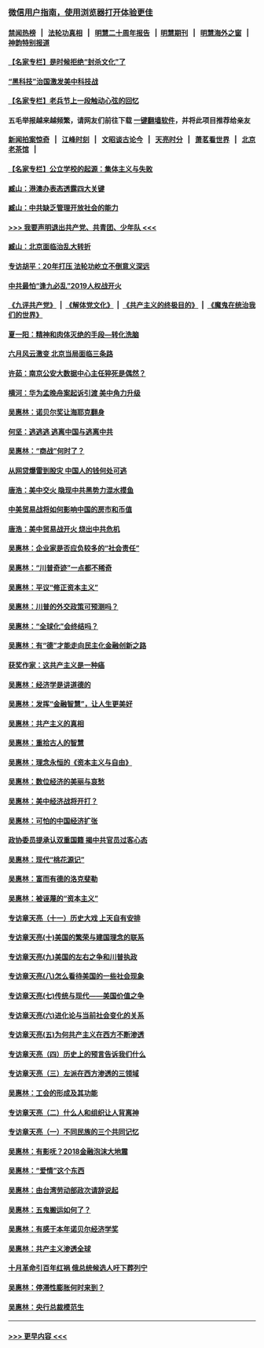 ### [微信用户指南，使用浏览器打开体验更佳](https://github.com/gfw-breaker/banned-news1/blob/master/indexes/wechat-guide.md?t=0)
#### [禁闻热榜](热点新闻.md?t=0)  &nbsp;&nbsp;|&nbsp;&nbsp; [法轮功真相](https://github.com/gfw-breaker/truth/blob/master/README.md?t=0) &nbsp;&nbsp;|&nbsp;&nbsp; [明慧二十周年报告](https://github.com/gfw-breaker/mh-reports/blob/master/README.md?t=0) &nbsp;&nbsp;|&nbsp;&nbsp;[明慧期刊](https://github.com/gfw-breaker/mh-qikan) &nbsp;&nbsp;|&nbsp;&nbsp; [明慧海外之窗](https://github.com/gfw-breaker/mh-news/blob/master/README.md?t=0) &nbsp;&nbsp;|&nbsp;&nbsp; [神韵特别报道](https://github.com/gfw-breaker/mh-news/blob/master/shenyun.md?t=0)
#### [【名家专栏】是时候拒绝“封杀文化”了](../pages/nsc423/n11814093.md?t=02171944) 
#### [“黑科技”治国激发美中科技战](../pages/nsc423/n11638056.md?t=02171944) 
#### [【名家专栏】老兵节上一段触动心弦的回忆](../pages/nsc423/n11646016.md?t=02171944) 
#### 五毛举报越来越频繁，请网友们前往下载 [一键翻墙软件](https://github.com/gfw-breaker/ssr-accounts)，并将此项目推荐给亲友
#### [新闻拍案惊奇](https://github.com/gfw-breaker/banned-news1/blob/master/pages/link4.md) &nbsp;&nbsp;|&nbsp;&nbsp; [江峰时刻](https://github.com/gfw-breaker/banned-news1/blob/master/pages/link4.md) &nbsp;&nbsp;|&nbsp;&nbsp; [文昭谈古论今](https://github.com/gfw-breaker/banned-news1/blob/master/pages/link4.md) &nbsp;&nbsp;|&nbsp;&nbsp; [天亮时分](https://github.com/gfw-breaker/banned-news1/blob/master/pages/link4.md) &nbsp;&nbsp;|&nbsp;&nbsp; [萧茗看世界](https://github.com/gfw-breaker/banned-news1/blob/master/pages/link4.md) &nbsp;&nbsp;|&nbsp;&nbsp; [北京老茶馆](https://github.com/gfw-breaker/banned-news1/blob/master/pages/link4.md) &nbsp;&nbsp;|&nbsp;&nbsp; 
#### [【名家专栏】公立学校的起源：集体主义与失败](../pages/nsc423/n11601833.md?t=02171944) 
#### [臧山：港澳办表态透露四大关键](../pages/nsc423/n11421628.md?t=02171944) 
#### [臧山：中共缺乏管理开放社会的能力](../pages/nsc423/n11407457.md?t=02171944) 
#### [>>> 我要声明退出共产党、共青团、少年队 <<<](https://github.com/begood0513/goodnews/blob/master/quit/letter.md) 
#### [臧山：北京面临治乱大转折](../pages/nsc423/n11406895.md?t=02171944) 
#### [专访胡平：20年打压 法轮功屹立不倒意义深远](../pages/nsc423/n11398800.md?t=02171944) 
#### [中共最怕“逢九必乱”2019人权战开火](../pages/nsc423/n11385248.md?t=02171944) 
#### [《九评共产党》](https://github.com/begood0513/9ping.md/blob/master/README.md) &nbsp;|&nbsp; [《解体党文化》](../../../../jtdwh.md/blob/master/README.md)  &nbsp;|&nbsp; [《共产主义的终极目的》](../../../../gczydzjmd.md/blob/master/README.md) &nbsp;|&nbsp; [《魔鬼在统治我们的世界》](../../../../mgztzwmdsj.md/blob/master/README.md) 
#### [夏一阳：精神和肉体灭绝的手段—转化洗脑](../pages/nsc423/n11368250.md?t=02171944) 
#### [六月风云激变 北京当局面临三条路](../pages/nsc423/n11313668.md?t=02171944) 
#### [许茹：南京公安大数据中心主任猝死是偶然？](../pages/nsc423/n11064744.md?t=02171944) 
#### [横河：华为孟晚舟案起诉引渡 美中角力升级](../pages/nsc423/n11027230.md?t=02171944) 
#### [吴惠林：诺贝尔奖让海耶克翻身](../pages/nsc423/n10890049.md?t=02171944) 
#### [何坚：逃逃逃 逃离中国与逃离中共](../pages/nsc423/n10592891.md?t=02171944) 
#### [吴惠林：“商战”何时了？](../pages/nsc423/n10573558.md?t=02171944) 
#### [从网贷爆雷到股灾 中国人的钱何处可逃](../pages/nsc423/n10572800.md?t=02171944) 
#### [唐浩：美中交火 隐现中共黑势力混水摸鱼](../pages/nsc423/n10544040.md?t=02171944) 
#### [中美贸易战将如何影响中国的房市和币值](../pages/nsc423/n10543697.md?t=02171944) 
#### [唐浩：美中贸易战开火 烧出中共危机](../pages/nsc423/n10540126.md?t=02171944) 
#### [吴惠林：企业家是否应负较多的“社会责任”](../pages/nsc423/n10535022.md?t=02171944) 
#### [吴惠林：“川普奇迹”一点都不稀奇](../pages/nsc423/n10512808.md?t=02171944) 
#### [吴惠林：平议“修正资本主义”](../pages/nsc423/n10495724.md?t=02171944) 
#### [吴惠林：川普的外交政策可预测吗？](../pages/nsc423/n10462387.md?t=02171944) 
#### [吴惠林：“全球化”会终结吗？](../pages/nsc423/n10452838.md?t=02171944) 
#### [吴惠林：有“德”才能走向民主化金融创新之路](../pages/nsc423/n10432292.md?t=02171944) 
#### [获奖作家：这共产主义是一种癌](../pages/nsc423/n10431541.md?t=02171944) 
#### [吴惠林：经济学是讲道德的](../pages/nsc423/n10398014.md?t=02171944) 
#### [吴惠林：发挥“金融智慧”，让人生更美好](../pages/nsc423/n10375019.md?t=02171944) 
#### [吴惠林：共产主义的真相](../pages/nsc423/n10351394.md?t=02171944) 
#### [吴惠林：重拾古人的智慧](../pages/nsc423/n10337691.md?t=02171944) 
#### [吴惠林：理念永恒的《资本主义与自由》](../pages/nsc423/n10316274.md?t=02171944) 
#### [吴惠林：数位经济的美丽与哀愁](../pages/nsc423/n10292946.md?t=02171944) 
#### [吴惠林：美中经济战将开打？](../pages/nsc423/n10258825.md?t=02171944) 
#### [吴惠林：可怕的中国经济扩张](../pages/nsc423/n10219147.md?t=02171944) 
#### [政协委员提承认双重国籍 揭中共官员过客心态](../pages/nsc423/n10208809.md?t=02171944) 
#### [吴惠林：现代“桃花源记”](../pages/nsc423/n10185234.md?t=02171944) 
#### [吴惠林：富而有德的洛克斐勒](../pages/nsc423/n10142264.md?t=02171944) 
#### [吴惠林：被诬蔑的“资本主义”](../pages/nsc423/n10124816.md?t=02171944) 
#### [专访章天亮（十一）历史大戏 上天自有安排](../pages/nsc423/n10094905.md?t=02171944) 
#### [专访章天亮(十)美国的繁荣与建国理念的联系](../pages/nsc423/n10094899.md?t=02171944) 
#### [专访章天亮(九)美国的左右之争和川普执政](../pages/nsc423/n10094889.md?t=02171944) 
#### [专访章天亮(八)怎么看待美国的一些社会现象](../pages/nsc423/n10094857.md?t=02171944) 
#### [专访章天亮(七)传统与现代——美国价值之争](../pages/nsc423/n10093140.md?t=02171944) 
#### [专访章天亮(六)进化论与当前社会变化的关系](../pages/nsc423/n10092036.md?t=02171944) 
#### [专访章天亮(五)为何共产主义在西方不断渗透](../pages/nsc423/n10083620.md?t=02171944) 
#### [专访章天亮（四）历史上的预言告诉我们什么](../pages/nsc423/n10083606.md?t=02171944) 
#### [专访章天亮（三）左派在西方渗透的三领域](../pages/nsc423/n10081115.md?t=02171944) 
#### [吴惠林：工会的形成及其功能](../pages/nsc423/n10080633.md?t=02171944) 
#### [专访章天亮（二）什么人和组织让人背离神](../pages/nsc423/n10076637.md?t=02171944) 
#### [专访章天亮（一）不同民族的三个共同记忆](../pages/nsc423/n10074188.md?t=02171944) 
#### [吴惠林：有影呒？2018金融泡沫大地震](../pages/nsc423/n10040534.md?t=02171944) 
#### [吴惠林：“爱情”这个东西](../pages/nsc423/n10019423.md?t=02171944) 
#### [吴惠林：由台湾劳动部政次请辞说起](../pages/nsc423/n9979679.md?t=02171944) 
#### [吴惠林：五鬼搬运如何了？](../pages/nsc423/n9925338.md?t=02171944) 
#### [吴惠林：有感于本年诺贝尔经济学奖](../pages/nsc423/n9871883.md?t=02171944) 
#### [吴惠林：共产主义渗透全球](../pages/nsc423/n9812748.md?t=02171944) 
#### [十月革命引百年红祸 俄总统候选人吁下葬列宁](../pages/nsc423/n9810182.md?t=02171944) 
#### [吴惠林：停滞性膨胀何时来到？](../pages/nsc423/n9764136.md?t=02171944) 
#### [吴惠林：央行总裁模范生](../pages/nsc423/n9728134.md?t=02171944) 

----
#### [ >>> 更早内容 <<< ](../indexes/nsc423-earlier.md)
